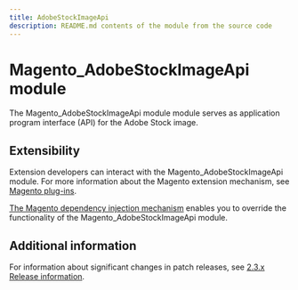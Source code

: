 ```yaml
---
title: AdobeStockImageApi
description: README.md contents of the module from the source code
---
```


# Magento_AdobeStockImageApi module

The Magento_AdobeStockImageApi module module serves as application program interface (API) for the Adobe Stock image.

## Extensibility

Extension developers can interact with the Magento_AdobeStockImageApi module. For more information about the Magento extension mechanism, see [Magento plug-ins](https://devdocs.magento.com/guides/v2.3/extension-dev-guide/plugins.html).

[The Magento dependency injection mechanism](https://devdocs.magento.com/guides/v2.3/extension-dev-guide/depend-inj.html) enables you to override the functionality of the Magento_AdobeStockImageApi module.

## Additional information

For information about significant changes in patch releases, see [2.3.x Release information](https://devdocs.magento.com/guides/v2.3/release-notes/bk-release-notes.html).


